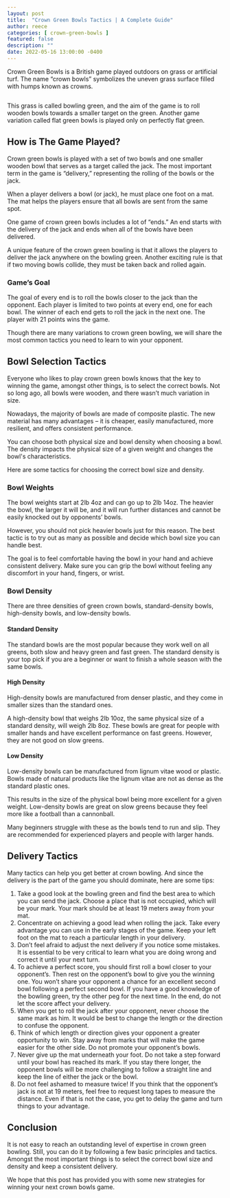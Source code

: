```yaml
---
layout: post
title:  "Crown Green Bowls Tactics | A Complete Guide"
author: reece
categories: [ crown-green-bowls ]
featured: false
description: ""
date: 2022-05-16 13:00:00 -0400
---
```

    

<!-- wp:paragraph -->
<p xmlns="http://www.w3.org/1999/xhtml">Crown Green Bowls is a British game played outdoors on grass or artificial turf. The name “crown bowls” symbolizes the uneven grass surface filled with humps known as crowns. </p>
<!-- /wp:paragraph -->

<!-- wp:image {"id":1064,"sizeSlug":"full","linkDestination":"none"} -->
<figure class="wp-block-image size-full"><img src="/img/posts/Crown-Green-Bowls-Tactics.jpg" alt="" class="wp-image-1064"/></figure>
<!-- /wp:image -->

<!-- wp:paragraph -->
<p>This grass is called bowling green, and the aim of the game is to roll wooden bowls towards a smaller target on the green. Another game variation called flat green bowls is played only on perfectly flat green.  </p>
<!-- /wp:paragraph -->

<!-- wp:heading -->
<h2>How is The Game Played?</h2>
<!-- /wp:heading -->

<!-- wp:paragraph -->
<p>Crown green bowls is played with a set of two bowls and one smaller wooden bowl that serves as a target called the jack. The most important term in the game is “delivery,” representing the rolling of the bowls or the jack.</p>
<!-- /wp:paragraph -->

<!-- wp:paragraph -->
<p>When a player delivers a bowl (or jack), he must place one foot on a mat. The mat helps the players ensure that all bowls are sent from the same spot. </p>
<!-- /wp:paragraph -->

<!-- wp:paragraph -->
<p>One game of crown green bowls includes a lot of “ends.” An end starts with the delivery of the jack and ends when all of the bowls have been delivered. </p>
<!-- /wp:paragraph -->

<!-- wp:paragraph -->
<p>A unique feature of the crown green bowling is that it allows the players to deliver the jack anywhere on the bowling green. Another exciting rule is that if two moving bowls collide, they must be taken back and rolled again. </p>
<!-- /wp:paragraph -->

<!-- wp:heading {"level":3} -->
<h3>Game’s Goal</h3>
<!-- /wp:heading -->

<!-- wp:paragraph -->
<p>The goal of every end is to roll the bowls closer to the jack than the opponent. Each player is limited to two points at every end, one for each bowl. The winner of each end gets to roll the jack in the next one. The player with 21 points wins the game.</p>
<!-- /wp:paragraph -->

<!-- wp:paragraph -->
<p>Though there are many variations to crown green bowling, we will share the most common tactics you need to learn to win your opponent. </p>
<!-- /wp:paragraph -->

<!-- wp:heading -->
<h2>Bowl Selection Tactics </h2>
<!-- /wp:heading -->

<!-- wp:paragraph -->
<p>Everyone who likes to play crown green bowls knows that the key to winning the game, amongst other things, is to select the correct bowls. Not so long ago, all bowls were wooden, and there wasn’t much variation in size. </p>
<!-- /wp:paragraph -->

<!-- wp:paragraph -->
<p>Nowadays, the majority of bowls are made of composite plastic. The new material has many advantages – it is cheaper, easily manufactured, more resilient, and offers consistent performance.  </p>
<!-- /wp:paragraph -->

<!-- wp:paragraph -->
<p>You can choose both physical size and bowl density when choosing a bowl. The density impacts the physical size of a given weight and changes the bowl's characteristics. </p>
<!-- /wp:paragraph -->

<!-- wp:paragraph -->
<p>Here are some tactics for choosing the correct bowl size and density.</p>
<!-- /wp:paragraph -->

<!-- wp:heading {"level":3} -->
<h3>Bowl Weights</h3>
<!-- /wp:heading -->

<!-- wp:paragraph -->
<p>The bowl weights start at 2lb 4oz and can go up to 2lb 14oz. The heavier the bowl, the larger it will be, and it will run further distances and cannot be easily knocked out by opponents’ bowls. </p>
<!-- /wp:paragraph -->

<!-- wp:paragraph -->
<p>However, you should not pick heavier bowls just for this reason. The best tactic is to try out as many as possible and decide which bowl size you can handle best.</p>
<!-- /wp:paragraph -->

<!-- wp:paragraph -->
<p>The goal is to feel comfortable having the bowl in your hand and achieve consistent delivery. Make sure you can grip the bowl without feeling any discomfort in your hand, fingers, or wrist.</p>
<!-- /wp:paragraph -->

<!-- wp:heading {"level":3} -->
<h3>Bowl Density</h3>
<!-- /wp:heading -->

<!-- wp:paragraph -->
<p>There are three densities of green crown bowls, standard-density bowls, high-density bowls, and low-density bowls.</p>
<!-- /wp:paragraph -->

<!-- wp:heading {"level":4} -->
<h4>Standard Density</h4>
<!-- /wp:heading -->

<!-- wp:paragraph -->
<p>The standard bowls are the most popular because they work well on all greens, both slow and heavy green and fast green. The standard density is your top pick if you are a beginner or want to finish a whole season with the same bowls.</p>
<!-- /wp:paragraph -->

<!-- wp:heading {"level":4} -->
<h4>High Density</h4>
<!-- /wp:heading -->

<!-- wp:paragraph -->
<p>High-density bowls are manufactured from denser plastic, and they come in smaller sizes than the standard ones. </p>
<!-- /wp:paragraph -->

<!-- wp:paragraph -->
<p>A high-density bowl that weighs 2lb 10oz, the same physical size of a standard density, will weigh 2lb 8oz. These bowls are great for people with smaller hands and have excellent performance on fast greens. However, they are not good on slow greens.</p>
<!-- /wp:paragraph -->

<!-- wp:heading {"level":4} -->
<h4>Low Density</h4>
<!-- /wp:heading -->

<!-- wp:paragraph -->
<p>Low-density bowls can be manufactured from lignum vitae wood or plastic. Bowls made of natural products like the lignum vitae are not as dense as the standard plastic ones. </p>
<!-- /wp:paragraph -->

<!-- wp:paragraph -->
<p>This results in the size of the physical bowl being more excellent for a given weight. Low-density bowls are great on slow greens because they feel more like a football than a cannonball. </p>
<!-- /wp:paragraph -->

<!-- wp:paragraph -->
<p>Many beginners struggle with these as the bowls tend to run and slip. They are recommended for experienced players and people with larger hands.</p>
<!-- /wp:paragraph -->

<!-- wp:heading -->
<h2>Delivery Tactics </h2>
<!-- /wp:heading -->

<!-- wp:paragraph -->
<p>Many tactics can help you get better at crown bowling. And since the delivery is the part of the game you should dominate, here are some tips:</p>
<!-- /wp:paragraph -->

<!-- wp:list {"ordered":true} -->
<ol><li>Take a good look at the bowling green and find the best area to which you can send the jack. Choose a place that is not occupied, which will be your mark. Your mark should be at least 19 meters away from your mat. </li><li>Concentrate on achieving a good lead when rolling the jack. Take every advantage you can use in the early stages of the game. Keep your left foot on the mat to reach a particular length in your delivery. </li><li>Don’t feel afraid to adjust the next delivery if you notice some mistakes. It is essential to be very critical to learn what you are doing wrong and correct it until your next turn. </li><li>To achieve a perfect score, you should first roll a bowl closer to your opponent’s. Then rest on the opponent’s bowl to give you the winning one. You won’t share your opponent a chance for an excellent second bowl following a perfect second bowl. If you have a good knowledge of the bowling green, try the other peg for the next time. In the end, do not let the score affect your delivery. </li><li>When you get to roll the jack after your opponent, never choose the same mark as him. It would be best to change the length or the direction to confuse the opponent.</li><li>Think of which length or direction gives your opponent a greater opportunity to win. Stay away from marks that will make the game easier for the other side. Do not promote your opponent’s bowls.</li><li>Never give up the mat underneath your foot. Do not take a step forward until your bowl has reached its mark. If you stay there longer, the opponent bowls will be more challenging to follow a straight line and keep the line of either the jack or the bowl. </li><li>Do not feel ashamed to measure twice! If you think that the opponent’s jack is not at 19 meters, feel free to request long tapes to measure the distance. Even if that is not the case, you get to delay the game and turn things to your advantage. </li></ol>
<!-- /wp:list -->

<!-- wp:heading -->
<h2>Conclusion</h2>
<!-- /wp:heading -->

<!-- wp:paragraph -->
<p>It is not easy to reach an outstanding level of expertise in crown green bowling. Still, you can do it by following a few basic principles and tactics. Amongst the most important things is to select the correct bowl size and density and keep a consistent delivery. </p>
<!-- /wp:paragraph -->

<!-- wp:paragraph -->
<p>We hope that this post has provided you with some new strategies for winning your next crown bowls game.</p>
<!-- /wp:paragraph -->
    